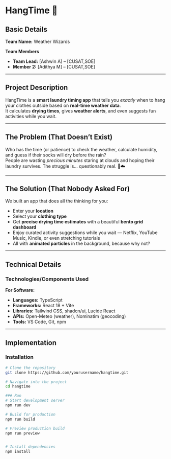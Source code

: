 # HangTime 🎯

## Basic Details
**Team Name:** Weather Wizards  

**Team Members**  
- **Team Lead:** [Ashwin A] – [CUSAT,SOE]  
- **Member 2:** [Adithya M] – [CUSAT,SOE]  

---

## Project Description
HangTime is a **smart laundry timing app** that tells you *exactly* when to hang your clothes outside based on **real-time weather data**.  
It calculates **drying times**, gives **weather alerts**, and even suggests fun activities while you wait.  

---

## The Problem (That Doesn’t Exist)
Who has the time (or patience) to check the weather, calculate humidity, and guess if their socks will dry before the rain?  
People are wasting *precious minutes* staring at clouds and hoping their laundry survives. The struggle is… questionably real. 🧦☁️  

---

## The Solution (That Nobody Asked For)
We built an app that does all the thinking for you:  
- Enter your **location**  
- Select your **clothing type**  
- Get **precise drying time estimates** with a beautiful **bento grid dashboard**  
- Enjoy curated activity suggestions while you wait — Netflix, YouTube Music, Kindle, or even stretching tutorials  
- All with **animated particles** in the background, because why not?  

---

## Technical Details

### Technologies/Components Used
**For Software:**  
- **Languages:** TypeScript  
- **Frameworks:** React 18 + Vite  
- **Libraries:** Tailwind CSS, shadcn/ui, Lucide React  
- **APIs:** Open-Meteo (weather), Nominatim (geocoding)  
- **Tools:** VS Code, Git, npm  

---

## Implementation  

### Installation
```bash
# Clone the repository
git clone https://github.com/yourusername/hangtime.git

# Navigate into the project
cd hangtime

### Run
# Start development server
npm run dev

# Build for production
npm run build

# Preview production build
npm run preview


# Install dependencies
npm install

